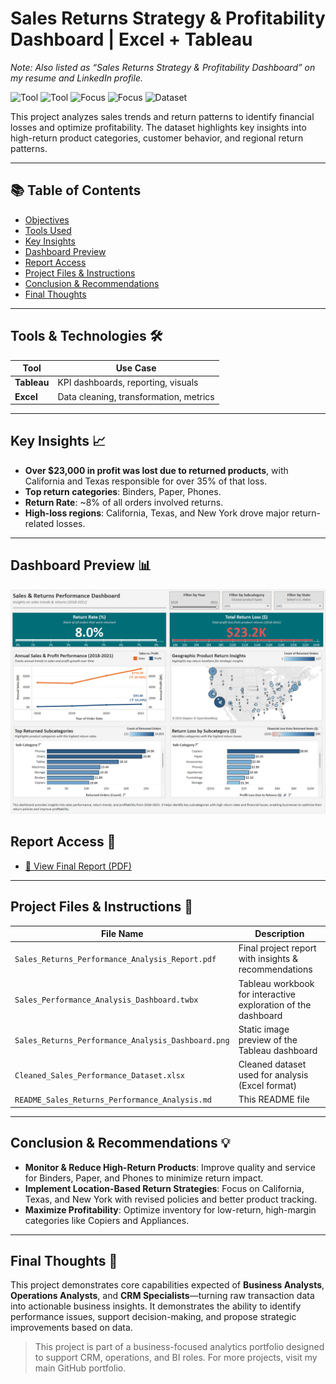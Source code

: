 # Sales Returns Strategy & Profitability Dashboard | Excel + Tableau
_Note: Also listed as “Sales Returns Strategy & Profitability Dashboard” on my resume and LinkedIn profile._

![Tool](https://img.shields.io/badge/Tool-Tableau-blue) 
![Tool](https://img.shields.io/badge/Tool-Excel-green) 
![Focus](https://img.shields.io/badge/Focus-Sales_Analysis-lightgrey) 
![Focus](https://img.shields.io/badge/Focus-Returns_Insights-lightgrey) 
![Dataset](https://img.shields.io/badge/Dataset-Superstore-lightgrey)

This project analyzes sales trends and return patterns to identify financial losses and optimize profitability. The dataset highlights key insights into high-return product categories, customer behavior, and regional return patterns.

---

## 📚 Table of Contents
- [Objectives](#objectives-)
- [Tools Used](#tools-used-)
- [Key Insights](#key-insights-)
- [Dashboard Preview](#dashboard-preview-)
- [Report Access](#report-access-)
- [Project Files & Instructions](#project-files--instructions-)
- [Conclusion & Recommendations](#conclusion--recommendations-)
- [Final Thoughts](#final-thoughts-)

---

## Tools & Technologies 🛠️
| Tool        | Use Case                                      |
|-------------|-----------------------------------------------|
| **Tableau**| KPI dashboards, reporting, visuals             |
| **Excel**   | Data cleaning, transformation, metrics        |

---

## Key Insights 📈
- **Over $23,000 in profit was lost due to returned products**, with California and Texas responsible for over 35% of that loss.
- **Top return categories**: Binders, Paper, Phones.
- **Return Rate**: ~8% of all orders involved returns.
- **High-loss regions**: California, Texas, and New York drove major return-related losses.

---

## Dashboard Preview 📊

![Dashboard Screenshot](./Sales_Performance_Analysis_Dashboard.png)

## Report Access 📄

- [📄 View Final Report (PDF)](./Sales_Returns_Performance_Analysis_Report.pdf)

---

## Project Files & Instructions 📂

| File Name                                         | Description                                                            |
|---------------------------------------------------|------------------------------------------------------------------------|
| `Sales_Returns_Performance_Analysis_Report.pdf`   | Final project report with insights & recommendations                   |
| `Sales_Performance_Analysis_Dashboard.twbx`       | Tableau workbook for interactive exploration of the dashboard          |
| `Sales_Returns_Performance_Analysis_Dashboard.png`| Static image preview of the Tableau dashboard                          |
| `Cleaned_Sales_Performance_Dataset.xlsx`          | Cleaned dataset used for analysis (Excel format)                       
| `README_Sales_Returns_Performance_Analysis.md`    | This README file                                                       |

---

## Conclusion & Recommendations 💡
- **Monitor & Reduce High-Return Products**: Improve quality and service for Binders, Paper, and Phones to minimize return impact.
- **Implement Location-Based Return Strategies**: Focus on California, Texas, and New York with revised policies and better product tracking.
- **Maximize Profitability**: Optimize inventory for low-return, high-margin categories like Copiers and Appliances.

---

## Final Thoughts 📝
This project demonstrates core capabilities expected of **Business Analysts**, **Operations Analysts**, and **CRM Specialists**—turning raw transaction data into actionable business insights. It demonstrates the ability to identify performance issues, support decision-making, and propose strategic improvements based on data.


>This project is part of a business-focused analytics portfolio designed to support CRM, operations, and BI roles. For more projects, visit my main GitHub portfolio.


